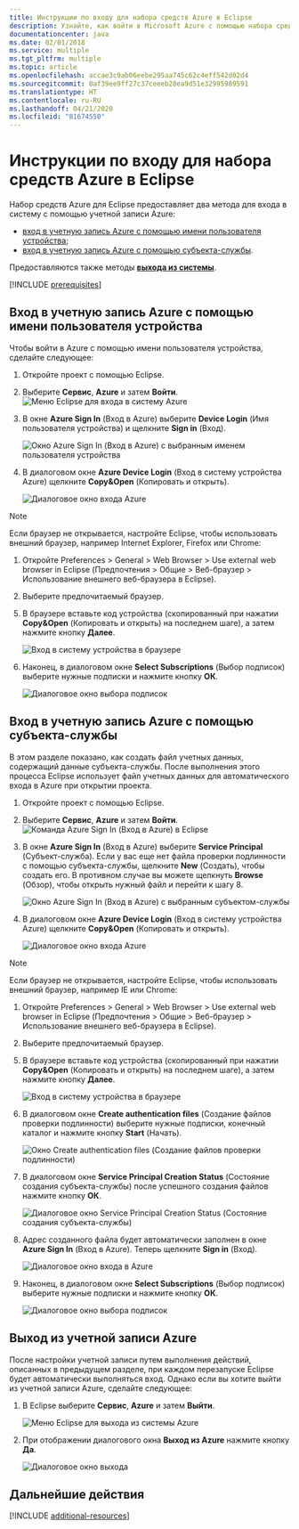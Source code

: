 ```yaml
---
title: Инструкции по входу для набора средств Azure в Eclipse
description: Узнайте, как войти в Microsoft Azure с помощью набора средств Azure для Eclipse.
documentationcenter: java
ms.date: 02/01/2018
ms.service: multiple
ms.tgt_pltfrm: multiple
ms.topic: article
ms.openlocfilehash: accae3c9ab06eebe295aa745c62c4eff542d02d4
ms.sourcegitcommit: 0af39ee9ff27c37ceeeb28ea9d51e32995989591
ms.translationtype: HT
ms.contentlocale: ru-RU
ms.lasthandoff: 04/21/2020
ms.locfileid: "81674550"
---
```

# <a name="sign-in-instructions-for-the-azure-toolkit-for-eclipse"></a>Инструкции по входу для набора средств Azure в Eclipse

Набор средств Azure для Eclipse предоставляет два метода для входа в систему с помощью учетной записи Azure:

  - [вход в учетную запись Azure с помощью имени пользователя устройства](#sign-in-to-your-azure-account-by-device-login);
  - [вход в учетную запись Azure с помощью субъекта-службы](#sign-in-to-your-azure-account-by-service-principal).

Предоставляются также методы [**выхода из системы**](#sign-out-of-your-azure-account).

[!INCLUDE [prerequisites](includes/prerequisites.md)]

## <a name="sign-in-to-your-azure-account-by-device-login"></a>Вход в учетную запись Azure с помощью имени пользователя устройства

Чтобы войти в Azure с помощью имени пользователя устройства, сделайте следующее:

1. Откройте проект с помощью Eclipse.

2. Выберите **Сервис**, **Azure** и затем **Войти**.
   ![Меню Eclipse для входа в систему Azure][I01]

3. В окне **Azure Sign In** (Вход в Azure) выберите **Device Login** (Имя пользователя устройства) и щелкните **Sign in** (Вход).

   ![Окно Azure Sign In (Вход в Azure) с выбранным именем пользователя устройства][I02]

4. В диалоговом окне **Azure Device Login** (Вход в систему устройства Azure) щелкните **Copy&Open** (Копировать и открыть).

   ![Диалоговое окно входа Azure][I03]

> [!NOTE]
>
> Если браузер не открывается, настройте Eclipse, чтобы использовать внешний браузер, например Internet Explorer, Firefox или Chrome:
>
> 1. Откройте Preferences > General > Web Browser > Use external web browser in Eclipse (Предпочтения > Общие > Веб-браузер > Использование внешнего веб-браузера в Eclipse).
>
> 2. Выберите предпочитаемый браузер.
>

5. В браузере вставьте код устройства (скопированный при нажатии **Copy&Open** (Копировать и открыть) на последнем шаге), а затем нажмите кнопку **Далее**.

   ![Вход в систему устройства в браузере][I04]

6. Наконец, в диалоговом окне **Select Subscriptions** (Выбор подписок) выберите нужные подписки и нажмите кнопку **ОК**.

   ![Диалоговое окно выбора подписок][I05]

## <a name="sign-in-to-your-azure-account-by-service-principal"></a>Вход в учетную запись Azure с помощью субъекта-службы

В этом разделе показано, как создать файл учетных данных, содержащий данные субъекта-службы. После выполнения этого процесса Eclipse использует файл учетных данных для автоматического входа в Azure при открытии проекта.

1. Откройте проект с помощью Eclipse.

2. Выберите **Сервис**, **Azure** и затем **Войти**.
   ![Команда Azure Sign In (Вход в Azure) в Eclipse][A01]

3. В окне **Azure Sign In** (Вход в Azure) выберите **Service Principal** (Субъект-служба). Если у вас еще нет файла проверки подлинности с помощью субъекта-службы, щелкните **New** (Создать), чтобы создать его. В противном случае вы можете щелкнуть **Browse** (Обзор), чтобы открыть нужный файл и перейти к шагу 8.

   ![Окно Azure Sign In (Вход в Azure) с выбранным субъектом-службы][A02]

4. В диалоговом окне **Azure Device Login** (Вход в систему устройства Azure) щелкните **Copy&Open** (Копировать и открыть).

   ![Диалоговое окно входа Azure][A08]

> [!NOTE]
>
> Если браузер не открывается, настройте Eclipse, чтобы использовать внешний браузер, например IE или Chrome:
>
> 1. Откройте Preferences > General > Web Browser > Use external web browser in Eclipse (Предпочтения > Общие > Веб-браузер > Использование внешнего веб-браузера в Eclipse).
>
> 2. Выберите предпочитаемый браузер.
>

5. В браузере вставьте код устройства (скопированный при нажатии **Copy&Open** (Копировать и открыть) на последнем шаге), а затем нажмите кнопку **Далее**.

   ![Вход в систему устройства в браузере][A03]

6. В диалоговом окне **Create authentication files** (Создание файлов проверки подлинности) выберите нужные подписки, конечный каталог и нажмите кнопку **Start** (Начать).

   ![Окно Create authentication files (Создание файлов проверки подлинности)][A04]

7. В диалоговом окне **Service Principal Creation Status** (Состояние создания субъекта-службы) после успешного создания файлов нажмите кнопку **ОК**.

   ![Диалоговое окно Service Principal Creation Status (Состояние создания субъекта-службы)][A05]

8. Адрес созданного файла будет автоматически заполнен в окне **Azure Sign In** (Вход в Azure). Теперь щелкните **Sign in** (Вход).

   ![Диалоговое окно входа в Azure][A06]

9. Наконец, в диалоговом окне **Select Subscriptions** (Выбор подписок) выберите нужные подписки и нажмите кнопку **ОК**.

   ![Диалоговое окно выбора подписок][A07]

## <a name="sign-out-of-your-azure-account"></a>Выход из учетной записи Azure

После настройки учетной записи путем выполнения действий, описанных в предыдущем разделе, при каждом перезапуске Eclipse будет автоматически выполняться вход. Однако если вы хотите выйти из учетной записи Azure, сделайте следующее:

1. В Eclipse выберите **Сервис**, **Azure** и затем **Выйти**.

   ![Меню Eclipse для выхода из системы Azure][L01]

2. При отображении диалогового окна **Выход из Azure** нажмите кнопку **Да**.

   ![Диалоговое окно выхода][L02]

## <a name="next-steps"></a>Дальнейшие действия

[!INCLUDE [additional-resources](includes/additional-resources.md)]

<!-- URL List -->


<!-- IMG List -->

[I01]: media/sign-in-instructions/I01.png
[I02]: media/sign-in-instructions/I02.png
[I03]: media/sign-in-instructions/I03.png
[I04]: media/sign-in-instructions/I04.png
[I05]: media/sign-in-instructions/I05.png

[A01]: media/sign-in-instructions/A01.png
[A02]: media/sign-in-instructions/A02.png
[A03]: media/sign-in-instructions/A03.png
[A04]: media/sign-in-instructions/A04.png
[A05]: media/sign-in-instructions/A05.png
[A06]: media/sign-in-instructions/A06.png
[A07]: media/sign-in-instructions/A07.png
[A08]: media/sign-in-instructions/A08.png

[L01]: media/sign-in-instructions/L01.png
[L02]: media/sign-in-instructions/L02.png
[L03]: media/sign-in-instructions/L03.png
